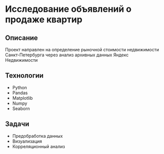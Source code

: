 # **Исследование объявлений о продаже квартир**

## Описание
Проект направлен на определение рыночной стоимости недвижимости Санкт-Петербурга 
через анализ архивных данных Яндекс Недвижимости

## Технологии
- Python
- Pandas
- Matplotlib
- Numpy
- Seaborn

## Задачи
- Предобработка данных
- Визуализация
- Корреляционный анализ
